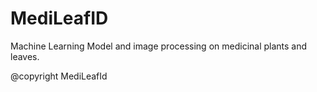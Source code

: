 # MediLeafID
Machine Learning Model and image processing on medicinal plants and leaves.


@copyright MediLeafId
